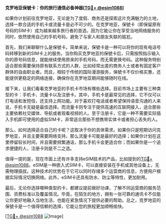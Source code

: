 **克罗地亚保號卡：你的旅行通信必备神器[[TG💪+ @esim1088](https://t.me/s/esim1088)]**

如果你计划前往克罗地亚，无论是为了度假、商务还是探索这片充满魅力的土地，选择一款合适的手机卡或流量卡是必不可少的。在克罗地亚，保號卡（即保留原有号码的SIM卡）成为越来越多旅行者的首选，因为它能让你在享受当地网络服务的同时，依然使用自己的手机号码，避免了与家人和朋友失联的尴尬。

首先，我们来聊聊什么是保號卡。简单来说，保號卡是一种可以将你的现有电话号码转移到新的SIM卡上的服务。当你购买克罗地亚的保號卡后，只需按照指示输入你的原号码信息，就能继续使用原来的手机号码，而无需更换号码。这种服务特别适合那些需要保持原有联系方式的人群，比如经常出差的商务人士或者有固定客户群体的自由职业者。而且，相较于传统的国际漫游服务，保號卡不仅价格实惠，还能提供更稳定的网络连接，确保你在克罗地亚期间能够随时在线。

接下来，让我们看看克罗地亚的手机卡市场有哪些选择。目前市场上主要有三种类型的卡：手机卡、流量卡以及注册卡。其中，手机卡是最常见的选择，它不仅可以打电话和发短信，还支持上网功能。对于喜欢打电话或者希望保持语音沟通的人来说，手机卡无疑是最佳选择。而流量卡则专注于提供高速的互联网接入，适合那些主要依赖社交媒体、导航或者观看视频的人。至于注册卡，它是一种不需要实际插入手机即可使用的虚拟SIM卡，非常适合那些不想携带实体卡或者担心丢失的人。

那么，如何选择适合自己的卡呢？这取决于你的具体需求。如果你只是短期访问克罗地亚，并且主要需要网络支持，那么流量卡可能是最好的选择；如果你计划在这里停留较长时间，并且需要频繁通话，那么手机卡会更适合你；而如果你是一个追求便捷的人，注册卡则是不二之选。

值得一提的是，现在市面上还有许多支持eSIM技术的产品，比如提到的[TG💪+ @esim1088](https://t.me/s/esim1088)。eSIM是一种嵌入式SIM卡，可以直接安装在手机或其他设备上，无需物理插拔。这种技术的优势在于它可以同时存储多个运营商的信息，方便用户根据实际情况切换网络。此外，eSIM卡还具有防水、防尘等特性，更加耐用。

最后，无论你选择哪种类型的卡，都建议提前做好功课，了解不同运营商的服务范围、资费标准以及覆盖情况。毕竟，在陌生的地方，拥有一张可靠的通讯卡不仅能让你更好地融入当地生活，也能在紧急情况下提供必要的帮助。总之，克罗地亚的保號卡是一个值得信赖的选择，它能让您的旅程更加顺畅愉快。

[[TG💪+ @esim1088](https://t.me/s/esim1088) ![Image](https://i.postimg.cc/4NQfJmqS/Snipaste-2025-05-13-00-14-12.png)]